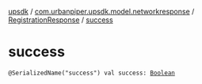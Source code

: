 [upsdk](../../index.md) / [com.urbanpiper.upsdk.model.networkresponse](../index.md) / [RegistrationResponse](index.md) / [success](./success.md)

# success

`@SerializedName("success") val success: `[`Boolean`](https://kotlinlang.org/api/latest/jvm/stdlib/kotlin/-boolean/index.html)